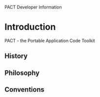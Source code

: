 PACT Developer Information

# Introduction #

PACT - the Portable Application Code Toolkit

## History ##

## Philosophy ##

## Conventions ##